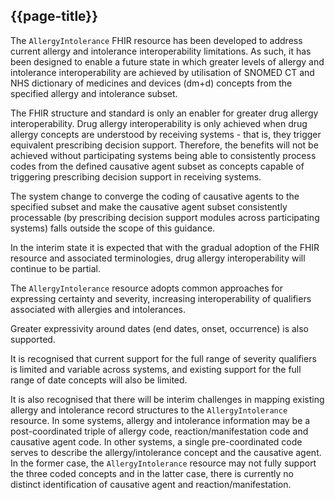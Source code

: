 ## {{page-title}}

The <code class="highlighter-rouge">AllergyIntolerance</code> FHIR resource has been developed to address current allergy and intolerance interoperability limitations. As such, it has been designed to enable a future state in which greater levels of allergy and intolerance interoperability are achieved by utilisation of SNOMED CT and NHS dictionary of medicines and devices (dm+d) concepts from the specified allergy and intolerance subset.

The FHIR structure and standard is only an enabler for greater drug allergy interoperability. Drug allergy interoperability is only achieved when drug allergy concepts are understood by receiving systems - that is, they trigger equivalent prescribing decision support. Therefore, the benefits will not be achieved without participating systems being able to consistently process codes from the defined causative agent subset as concepts capable of triggering prescribing decision support in receiving systems.

The system change to converge the coding of causative agents to the specified subset and make the causative agent subset consistently processable (by prescribing decision support modules across participating systems) falls outside the scope of this guidance.

In the interim state it is expected that with the gradual adoption of the FHIR resource and associated terminologies, drug allergy interoperability will continue to be partial.

The <code class="highlighter-rouge">AllergyIntolerance</code> resource adopts common approaches for expressing certainty and severity, increasing interoperability of qualifiers associated with allergies and intolerances.

<p>Greater expressivity around dates (end dates, onset, occurrence) is also supported.</p>

<p>It is recognised that current support for the full range of severity qualifiers is limited and variable across systems, and existing support for the full range of date concepts will also be limited.</p>

<p>It is also recognised that there will be interim challenges in mapping existing allergy and intolerance record structures to the <code class="highlighter-rouge">AllergyIntolerance</code> resource. In some systems, allergy and intolerance information may be a post-coordinated triple of allergy code, reaction/manifestation code and causative agent code. In other systems, a single pre-coordinated code serves to describe the allergy/intolerance concept and the causative agent. In the former case, the <code class="highlighter-rouge">AllergyIntolerance</code> resource may not fully support the three coded concepts and in the latter case, there is currently no distinct identification of causative agent and reaction/manifestation.</p>
